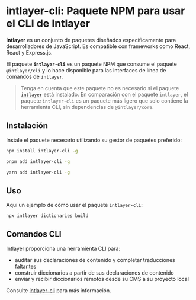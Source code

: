 # intlayer-cli: Paquete NPM para usar el CLI de Intlayer

**Intlayer** es un conjunto de paquetes diseñados específicamente para desarrolladores de JavaScript. Es compatible con frameworks como React, React y Express.js.

El paquete **`intlayer-cli`** es un paquete NPM que consume el paquete `@intlayer/cli` y lo hace disponible para las interfaces de línea de comandos de `intlayer`.

> Tenga en cuenta que este paquete no es necesario si el paquete [`intlayer`](https://github.com/aymericzip/intlayer/tree/main/docs/es/packages/intlayer/index.md) está instalado. En comparación con el paquete `intlayer`, el paquete `intlayer-cli` es un paquete más ligero que solo contiene la herramienta CLI, sin dependencias de `@intlayer/core`.

## Instalación

Instale el paquete necesario utilizando su gestor de paquetes preferido:

```bash packageManager="npm"
npm install intlayer-cli -g
```

```bash packageManager="pnpm"
pnpm add intlayer-cli -g
```

```bash packageManager="yarn"
yarn add intlayer-cli -g
```

## Uso

Aquí un ejemplo de cómo usar el paquete `intlayer-cli`:

```bash
npx intlayer dictionaries build
```

## Comandos CLI

Intlayer proporciona una herramienta CLI para:

- auditar sus declaraciones de contenido y completar traducciones faltantes
- construir diccionarios a partir de sus declaraciones de contenido
- enviar y recibir diccionarios remotos desde su CMS a su proyecto local

Consulte [intlayer-cli](https://github.com/aymericzip/intlayer/blob/main/docs/docs/es/intlayer_cli.md) para más información.
